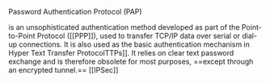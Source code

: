 Password Authentication Protocol (PAP) 

is an unsophisticated authentication method developed as part of the Point-to-Point Protocol ([[PPP]]), used to transfer TCP/IP data over serial or dial-up connections. It is also used as the basic authentication mechanism in Hyper Text Transfer ProtocolTTPs]]. It relies on clear text password exchange and is therefore obsolete for most purposes, ==except through an encrypted tunnel.== [[IPSec]]